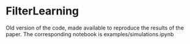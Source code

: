 # FilterLearning
Old version of the code, made available to reproduce the results of the paper. The corresponding notebook is examples/simulations.ipynb
